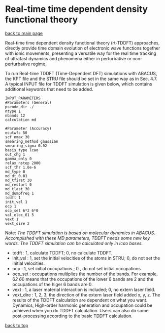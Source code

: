 # Real-time time dependent density functional theory

[back to main page](../../README.md)

Real-time time dependent density functional theory (rt-TDDFT) approaches, directly provide
time domain evolution of electronic wave functions together with ionic movements, presenting a versatile way for the real time tracking of ultrafast dynamics and phenomena either in perturbative or non-perturbative regime.

To run Real-time TDDFT (Time-Dependent DFT) simulations with ABACUS, the KPT file and the STRU file should be set in the same way as in Sec. 4.7. A typical INPUT file for TDDFT simulation is given below, which contains additional keywords that need to be added.

```
INPUT_PARAMETERS
#Parameters (General)
pseudo_dir ./
ntype 1
nbands 12
calculation md

#Parameter (Accuracy)
ecutwfc 50
scf_nmax 30
smearing_method gaussian
smearing_sigma 0.02
basis_type lcao
out_chg 1
gamma_only 0
relax_nstep 2000
scf_thr 1.0e-6
md_type 0
md_dt 0.01
md_tfirst 30
md_restart 0
md_tlast 30
md_dumpfreq 1
tddft 1
init_vel 1
ocp 1
ocp_set 6*2 6*0
val_elec_01 5
vext 1
vext_dire 2
```

Note: *The TDDFT simulation is based on molecular dynamics in ABACUS. Accomplished with these MD parameters, TDDFT needs some new key words. The TDDFT simulation can be calculated only in lcao bases.*
- tddft : 1, calculate TDDFT; 0, no calculate TDDFT.
- init_vel : 1, set the initial velocities of the atoms in STRU; 0, do not set the initial velocities.
- ocp : 1, set initial occupations ; 0 , do not set initial occupations.
- ocp_set : occupations multiplies the number of the bands. For example, 6*2 6*0 means that the occupations of the lower 6 bands are 2 and the occupations of the higer 6 bands are 0.
- vext : 1, a laser material interaction is included; 0, no extern laser field.
- vext_dire : 1, 2, 3, the direction of the extern laser field added x, y, z.
The results of the TDDFT calculation are dependent on what you want. Dynamics, High-order harmonic generation and occupation could be achieved when you do TDDFT calculation. Users can also do some post-processing according to the basic TDDFT calculation.

[back to top](#real-time-time-dependent-density-functional-theory)
